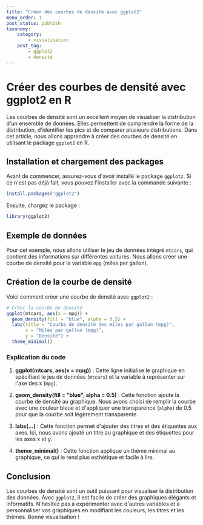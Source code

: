 ```yaml
---
title: "Créer des courbes de densité avec ggplot2"
menu_order: 1
post_status: publish
taxonomy:
    category:
        - visualisation
    post_tag:
        - ggplot2
        - densité
---
```


# Créer des courbes de densité avec ggplot2 en R

Les courbes de densité sont un excellent moyen de visualiser la distribution d'un ensemble de données. Elles permettent de comprendre la forme de la distribution, d'identifier les pics et de comparer plusieurs distributions. Dans cet article, nous allons apprendre à créer des courbes de densité en utilisant le package `ggplot2` en R.

## Installation et chargement des packages

Avant de commencer, assurez-vous d'avoir installé le package `ggplot2`. Si ce n'est pas déjà fait, vous pouvez l'installer avec la commande suivante :

```R
install.packages("ggplot2")
```

Ensuite, chargez le package :

```R
library(ggplot2)
```

## Exemple de données

Pour cet exemple, nous allons utiliser le jeu de données intégré `mtcars`, qui contient des informations sur différentes voitures. Nous allons créer une courbe de densité pour la variable `mpg` (miles per gallon).

## Création de la courbe de densité

Voici comment créer une courbe de densité avec `ggplot2` :

```R
# Créer la courbe de densité
ggplot(mtcars, aes(x = mpg)) +
  geom_density(fill = "blue", alpha = 0.5) +
  labs(title = "Courbe de densité des miles par gallon (mpg)",
       x = "Miles par gallon (mpg)",
       y = "Densité") +
  theme_minimal()
```

### Explication du code

1. **ggplot(mtcars, aes(x = mpg))** : Cette ligne initialise le graphique en spécifiant le jeu de données (`mtcars`) et la variable à représenter sur l'axe des x (`mpg`).

2. **geom_density(fill = "blue", alpha = 0.5)** : Cette fonction ajoute la courbe de densité au graphique. Nous avons choisi de remplir la courbe avec une couleur bleue et d'appliquer une transparence (`alpha`) de 0.5 pour que la courbe soit légèrement transparente.

3. **labs(...)** : Cette fonction permet d'ajouter des titres et des étiquettes aux axes. Ici, nous avons ajouté un titre au graphique et des étiquettes pour les axes x et y.

4. **theme_minimal()** : Cette fonction applique un thème minimal au graphique, ce qui le rend plus esthétique et facile à lire.

## Conclusion

Les courbes de densité sont un outil puissant pour visualiser la distribution des données. Avec `ggplot2`, il est facile de créer des graphiques élégants et informatifs. N'hésitez pas à expérimenter avec d'autres variables et à personnaliser vos graphiques en modifiant les couleurs, les titres et les thèmes. Bonne visualisation !

